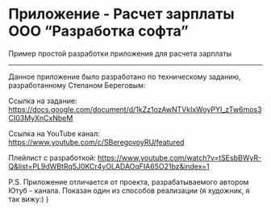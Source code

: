 # Приложение - Расчет зарплаты ООО “Разработка софта”
Пример простой разработки приложения для расчета зарплаты
____
Данное приложение было разработано по техническому заданию, разработанному Степаном Береговым: 

Ссылка на задание: https://docs.google.com/document/d/1kZz1ozAwNTVkIxWoyPYI_zTw6mos3CI03MyXnCxNbeM

Ссылка на YouTube канал: https://www.youtube.com/c/SBeregovoyRU/featured

Плейлист с разработкой: https://www.youtube.com/watch?v=tSEsbBWyR-Q&list=PL9dWBtRq5J0KCr4yOLADAOqFIA65O21bz&index=1

P.S. Приложение отличается от проекта, разрабатываемого автором Ютуб - канала.
Показан один из способов реализации (я художник, я так вижу:) )





